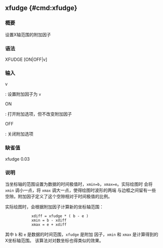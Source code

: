 ## xfudge {#cmd:xfudge}

### 概要

设置X轴范围的附加因子

### 语法

XFUDGE \[ON|OFF|v\]

### 输入

v

:   设置附加因子为 `v`

ON

:   打开附加选项，但不改变附加因子

OFF

:   关闭附加选项

### 缺省值

xfudge 0.03

### 说明

当坐标轴的范围设置为数据的时间极值时，`xmin=b`，`xmax=e`。实际绘图时
会将 `xmin` 调小一点，将 `xmax` 调大一点，使得绘图时波形的两端
与边框之间留有一些空隙。附加因子定义了这个空隙相对于时间极值的比例。

实际绘图时，会根据附加因子计算新的坐标轴范围：

                xdiff = xfudge * ( b - e )
                xmin = b - xdiff
                xmax = e + xdiff

其中 `b` 和 `e` 是数据的时间范围，`xfudge` 是附加 因子，`xmin` 和 `xmax`
是计算得到的X坐标轴范围。 该算法对对数坐标也得类似的效果。

